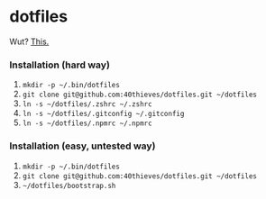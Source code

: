 # dotfiles

Wut? [This.](https://dotfiles.github.io/)

### Installation (hard way)

1. `mkdir -p ~/.bin/dotfiles`
2. `git clone git@github.com:40thieves/dotfiles.git ~/dotfiles`
3. `ln -s ~/dotfiles/.zshrc ~/.zshrc`
4. `ln -s ~/dotfiles/.gitconfig ~/.gitconfig`
5. `ln -s ~/dotfiles/.npmrc ~/.npmrc`

### Installation (easy, untested way)

1. `mkdir -p ~/.bin/dotfiles`
2. `git clone git@github.com:40thieves/dotfiles.git ~/dotfiles`
3. `~/dotfiles/bootstrap.sh`
